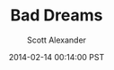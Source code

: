 ---
layout: podcast
title: "Bad Dreams"
author: Scott Alexander
description: https://slatestarcodex.com/2014/02/14/bad-dreams/
date: 2014-02-14 00:14:00 PST
length: 2496958
duration: 624
guid: bad-dreams
---